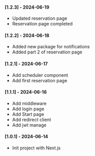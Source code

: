 #### [1.2.3] - 2024-06-19

- Updated reservation page
- Reservation page completed

#### [1.2.2] - 2024-06-18

- Added new package for notifications
- Added part 2 of reservation page

#### [1.2.1] - 2024-06-17

- Add scheduler component
- Add first reservation page

#### [1.1.1] - 2024-06-16

- Add middleware
- Add login page
- Add Start page
- Add redirect client
- Add jwt manage


#### [1.0.1] - 2024-06-14

- Init project with Next.js